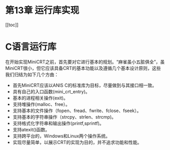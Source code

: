 # 第13章 运行库实现

[[toc]]

# C语言运行库

在开始实现MiniCRT之前，首先要对它进行基本的规划。“麻雀虽小五脏俱全”，虽MiniCRT很小，但它应该具备CRT的基本功能以及遵循几个基本设计原则，这些我们归结为如下几个方曲：

* 首先MiniCRT应该以ANIS C的标准库为目标，尽量做到与其接口相一致。
* 具有自己的入口函数(mini_crt_entry)。
* 基本的进程相关操作(exit)。
* 支持堆操作(malloc、free）。
* 支持基本的文件操作（fopen、fread、fwrite、fclose、fseek）。
* 支持基本的字符串操作（strcpy、strlen、strcmp)。
* 支持格式化字符串和输出操作(printf,sprintf)。
* 支持atexit()函数。
* 支持跨平台的，Windows和Linux两个操作系统。
* 实现尽量简单，以展示CRT的实现为目的，并不追求功能和性能。